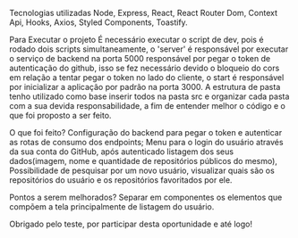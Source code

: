 Tecnologias utilizadas
Node, Express, React, React Router Dom, Context Api, Hooks, Axios, Styled Components, Toastify.

Para Executar o projeto
É necessário executar o script de dev, pois é rodado dois scripts simultaneamente, o 'server' é responsável por executar o serviço de backend na porta 5000 responsável por pegar o token de autenticação do github, isso se fez necessário devido o bloqueio do cors em relação a tentar pegar o token no lado do cliente, o start é responsável por inicializar a aplicação por padrão na porta 3000. A estrutura de pasta tenho utilizado como base inserir todos na pasta src e organizar cada pasta com a sua devida responsabilidade, a fim de entender melhor o código e o que foi proposto a ser feito.

O que foi feito?
Configuração do backend para pegar o token e autenticar as rotas de consumo dos endpoints; Menu para o login do usuário através da sua conta do GitHub, após autenticado listagem dos seus dados(imagem, nome e quantidade de repositórios públicos do mesmo), Possibilidade de pesquisar por um novo usuário, visualizar quais são os repositórios do usuário e os repositórios favoritados por ele.

Pontos a serem melhorados?
Separar em componentes os elementos que compõem a tela principalmente de listagem do usuário.

Obrigado pelo teste, por participar desta oportunidade e até logo!